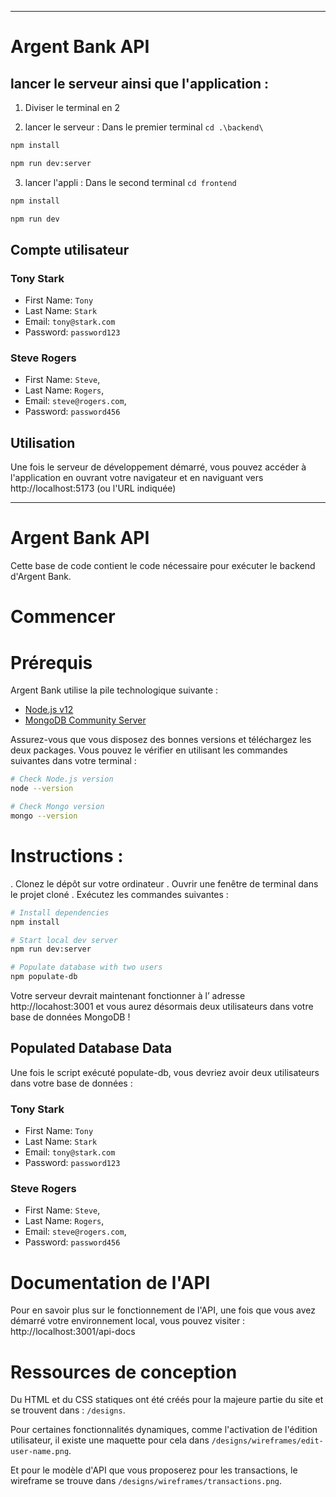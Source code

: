 *******************************************************************************
# Argent Bank API

## lancer le serveur ainsi que l'application :

1. Diviser le terminal en 2

2. lancer le serveur :
Dans le premier terminal `cd .\backend\`

```bash
npm install

npm run dev:server
```
3. lancer l'appli :
Dans le second terminal `cd frontend `

```bash
npm install

npm run dev 
```

## Compte utilisateur 

### Tony Stark

- First Name: `Tony`
- Last Name: `Stark`
- Email: `tony@stark.com`
- Password: `password123`

### Steve Rogers

- First Name: `Steve`,
- Last Name: `Rogers`,
- Email: `steve@rogers.com`,
- Password: `password456`

## Utilisation 

Une fois le serveur de développement démarré, vous pouvez accéder à l'application en ouvrant votre navigateur et en naviguant vers http://localhost:5173 (ou l'URL indiquée)

******************************************************************************



# Argent Bank API

Cette base de code contient le code nécessaire pour exécuter le backend d'Argent Bank.

# Commencer
# Prérequis

Argent Bank utilise la pile technologique suivante :

- [Node.js v12](https://nodejs.org/en/)
- [MongoDB Community Server](https://www.mongodb.com/try/download/community)

Assurez-vous que vous disposez des bonnes versions et téléchargez les deux packages. Vous pouvez le vérifier en utilisant les commandes suivantes dans votre terminal :

```bash
# Check Node.js version
node --version

# Check Mongo version
mongo --version
```

# Instructions :

. Clonez le dépôt sur votre ordinateur
. Ouvrir une fenêtre de terminal dans le projet cloné
. Exécutez les commandes suivantes :

```bash
# Install dependencies
npm install

# Start local dev server
npm run dev:server

# Populate database with two users
npm populate-db
```

Votre serveur devrait maintenant fonctionner à l’ adresse http://locahost:3001 et vous aurez désormais deux utilisateurs dans votre base de données MongoDB !

## Populated Database Data

Une fois le script exécuté populate-db, vous devriez avoir deux utilisateurs dans votre base de données :

### Tony Stark

- First Name: `Tony`
- Last Name: `Stark`
- Email: `tony@stark.com`
- Password: `password123`

### Steve Rogers

- First Name: `Steve`,
- Last Name: `Rogers`,
- Email: `steve@rogers.com`,
- Password: `password456`

 # Documentation de l'API

Pour en savoir plus sur le fonctionnement de l'API, une fois que vous avez démarré votre environnement local, vous pouvez visiter : http://localhost:3001/api-docs

# Ressources de conception

Du HTML et du CSS statiques ont été créés pour la majeure partie du site et se trouvent dans : `/designs`.

Pour certaines fonctionnalités dynamiques, comme l'activation de l'édition utilisateur, il existe une maquette pour cela dans `/designs/wireframes/edit-user-name.png`.

Et pour le modèle d'API que vous proposerez pour les transactions, le wireframe se trouve dans `/designs/wireframes/transactions.png`.


